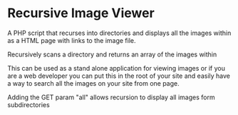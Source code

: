 # Recursive Image Viewer
A PHP script that recurses into directories and displays all the images within as a HTML page with links to the image file.

Recursively scans a directory and returns an array of the images within

This can be used as a stand alone application for viewing images or if you are a web developer you can put this in the root of your site and easily have a way to search all the images on your site from one page.

Adding the GET param "all" allows recursion to display all images form subdirectories
